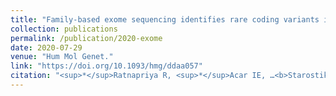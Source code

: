 ```yaml
---
title: "Family-based exome sequencing identifies rare coding variants in age-related macular degeneration."
collection: publications
permalink: /publication/2020-exome
date: 2020-07-29
venue: "Hum Mol Genet."
link: "https://doi.org/10.1093/hmg/ddaa057"
citation: "<sup>*</sup>Ratnapriya R, <sup>*</sup>Acar IE, …<b>Starostik MR</b> (10/19), Othman M, Yashar B, Abecasis GR, Chew EY, Ferrington DA, Hoyng CB, Swaroop A, den Hollander AI. (2020) Family-based exome sequencing identifies rare coding variants in age-related macular degeneration. <i>Hum Mol Genet</i>. 29(15): 2022-2034. doi:10.1093/hmg/ddaa057."
---
```

